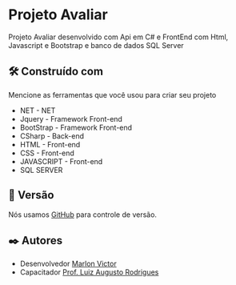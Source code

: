 # Projeto Avaliar

Projeto Avaliar desenvolvido com Api em C# e FrontEnd com Html, Javascript e Bootstrap e banco de dados SQL Server

## 🛠️ Construído com

Mencione as ferramentas que você usou para criar seu projeto

* NET - NET
* Jquery - Framework Front-end
* BootStrap - Framework Front-end
* CSharp - Back-end
* HTML - Front-end
* CSS - Front-end
* JAVASCRIPT - Front-end
* SQL SERVER

## 📌 Versão

Nós usamos [GitHub](https://github.com/) para controle de versão.

## ✒️ Autores

* Desenvolvedor [Marlon Victor](https://github.com/MarlonVictorr)
* Capacitador [Prof. Luiz Augusto Rodrigues](https://github.com/profluizao)
